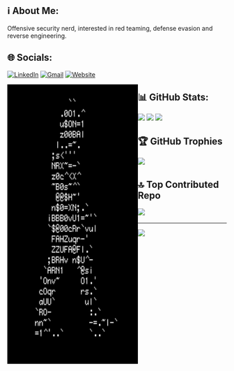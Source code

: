 ## ℹ️ About Me:
Offensive security nerd, interested in red teaming, defense evasion and reverse engineering.
 

## 🌐 Socials:
[![LinkedIn](https://img.shields.io/badge/LinkedIn-%230077B5.svg?logo=linkedin&logoColor=white)](https://linkedin.com/in/https://www.linkedin.com/in/pouya-s-929ab5255)
[![Gmail](https://img.shields.io/badge/Gmail-D14836?style=for-the-badge&logo=gmail&logoColor=white)](mailto:bl4ckr4z3r@gmail.com)
[![Website](https://img.shields.io/website-up-down-green-red/http/monip.org.svg)](https://7h3w4lk3r.gitbook.io/hive/)

<img src=https://github.com/7h3w4lk3r/7h3w4lk3r/blob/main/1.gif align='left' width='300' height='640'> 

## 📊 GitHub Stats:
![](https://github-readme-stats.vercel.app/api?username=7h3w4lk3r&theme=synthwave&hide_border=false&include_all_commits=true&count_private=true)
![](https://github-readme-streak-stats.herokuapp.com/?user=7h3w4lk3r&theme=synthwave&hide_border=false)
![](https://github-readme-stats.vercel.app/api/top-langs/?username=7h3w4lk3r&theme=synthwave&hide_border=false&include_all_commits=true&count_private=true&layout=compact)<br/>  


## 🏆 GitHub Trophies
![](https://github-profile-trophy.vercel.app/?username=7h3w4lk3r&theme=radical&no-frame=false&no-bg=false&margin-w=4)

## 🔝 Top Contributed Repo
![](https://github-contributor-stats.vercel.app/api?username=7h3w4lk3r&limit=5&theme=apprentice&combine_all_yearly_contributions=true)

---
[![](https://visitcount.itsvg.in/api?id=7h3w4lk3r&icon=4&color=0)](https://visitcount.itsvg.in)

<!-- Proudly created with GPRM ( https://gprm.itsvg.in ) -->
